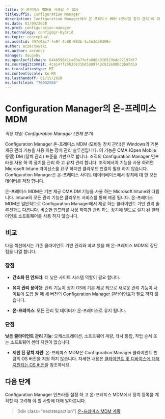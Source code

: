 ```yaml
---
title: 온-프레미스 MDM을 사용할 수 없음
titleSuffix: Configuration Manager
description: Configuration Manager에서 온-프레미스 MDM (모바일 장치 관리)에 대해 알아보기
ms.date: 01/09/2020
ms.prod: configuration-manager
ms.technology: configmgr-hybrid
ms.topic: conceptual
ms.assetid: 497c05c7-fe9f-4b88-983b-1c5b3d59308e
author: aczechowski
ms.author: aaroncz
manager: dougeby
ms.openlocfilehash: 644b55041ca89a7fefa6d0e316529bdc27197df7
ms.sourcegitcommit: 4ca147f2bb3de35bd5089743c832e00bc3babd19
ms.translationtype: MT
ms.contentlocale: ko-KR
ms.lasthandoff: 01/15/2020
ms.locfileid: "76032568"
---
```

# <a name="on-premises-mdm-in-configuration-manager"></a>Configuration Manager의 온-프레미스 MDM

*적용 대상: Configuration Manager (현재 분기)*

Configuration Manager 온-프레미스 MDM (모바일 장치 관리)은 Windows의 기본 제공 관리 기능을 사용 하는 장치 관리 솔루션입니다. 이 기능은 OMA (Open Mobile 동맹) DM (장치 관리) 표준을 기반으로 합니다. 조직의 Configuration Manager 인프라를 사용 하 여 장치를 관리 하 고 유지 관리 합니다. 조직에서이 기능을 사용 하려면 Microsoft Intune 라이선스를 요구 하지만 클라우드 연결이 필요 하지 않습니다. Configuration Manager은 온-프레미스 사이트 데이터베이스에서 장치에 대 한 모든 데이터를 저장 합니다.

온-프레미스 MDM은 기본 제공 OMA DM 기능을 사용 하는 Microsoft Intune와 다릅니다. Intune의 모든 관리 기능은 클라우드 서비스를 통해 제공 됩니다. 온-프레미스 MDM은 일반적으로 Configuration Manager에서 제공 하는 클라이언트 기반 관리 솔루션과도 다릅니다. 비슷한 인프라를 사용 하지만 관리 하는 장치에 별도로 설치 된 클라이언트 소프트웨어를 사용 하지 않습니다.  

## <a name="comparison"></a>비교

다음 섹션에서는 기존 클라이언트 기반 관리와 비교 했을 때 온-프레미스 MDM의 장단점을 나열 합니다.  

### <a name="advantages"></a>장점

- **간소화 된 인프라**: 더 낮은 사이트 시스템 역할이 필요 합니다.

- **유지 관리 용이**함: 관리 기능이 장치 OS에 기본 제공 되므로 새로운 관리 기능이 사이트에 도입 될 때 새 버전의 Configuration Manager 클라이언트가 필요 하지 않습니다.

- **온-프레미스**: 모든 관리 및 데이터가 온-프레미스로 유지 됩니다.

### <a name="disadvantages"></a>단점

**낮은 클라이언트 관리 기능**: 오케스트레이션, 소프트웨어 계량, 타사 통합, 작업 순서 또는 소프트웨어 센터 지원이 없습니다.

- **제한 된 장치 지원**: 온-프레미스 MDM은 Configuration Manager 클라이언트 만큼의 OS 버전을 지원 하지 않습니다. 자세한 내용은 [클라이언트 및 디바이스에 대해 지원되는 OS 버전](/configmgr/core/plan-design/configs/supported-operating-systems-for-clients-and-devices#bkmk_OnpremOS)을 참조하세요.

## <a name="next-step"></a>다음 단계

Configuration Manager 인프라를 설정 하 고 온-프레미스 MDM에서 장치 등록을 계획할 때 고려해 야 할 사항에 대해 알아봅니다.

> [!div class="nextstepaction"]
> [온-프레미스 MDM 계획](/configmgr/mdm/plan-design/plan-on-premises-mdm)  
